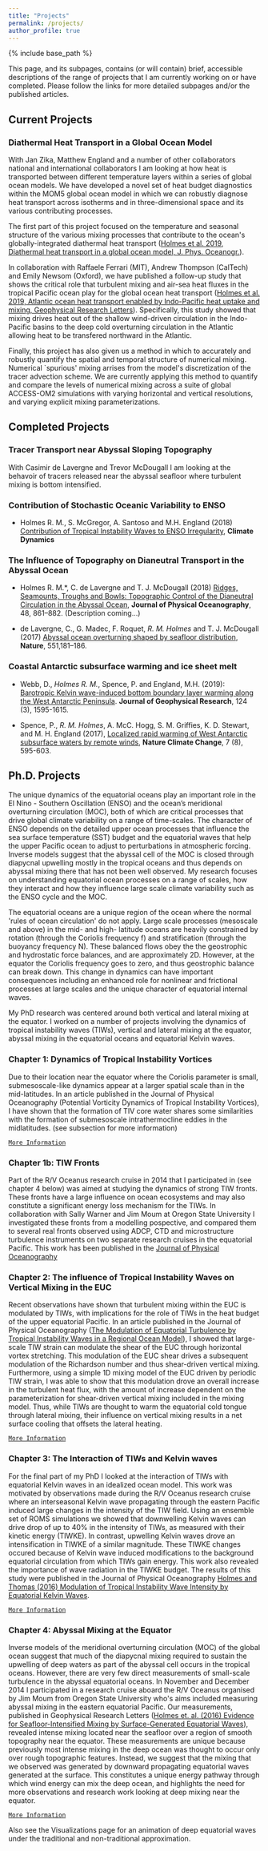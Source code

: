 ```yaml
---
title: "Projects"
permalink: /projects/
author_profile: true
---
```


{% include base_path %}

This page, and its subpages, contains (or will contain) brief,
accessible descriptions of the range of projects that I am currently
working on or have completed. Please follow the links for more
detailed subpages and/or the published articles.

## Current Projects

### Diathermal Heat Transport in a Global Ocean Model

With Jan Zika, Matthew England and a number of other collaborators
national and international collaborators I am looking at how heat is
transported between different temperature layers within a series of
global ocean models. We have developed a novel set of heat budget
diagnostics within the MOM5 global ocean model in which we can
robustly diagnose heat transport across isotherms and in
three-dimensional space and its various contributing processes.

The first part of this project focused on the temperature and seasonal
structure of the various mixing processes that contribute to the
ocean's globally-integrated diathermal heat transport ([Holmes et
al. 2019, Diathermal heat transport in a global ocean model,
J. Phys. Oceanogr.](https://doi.org/10.1175/JPO-D-18-0098.1)).

In collaboration with Raffaele Ferrari (MIT), Andrew Thompson
(CalTech) and Emily Newsom (Oxford), we have published a follow-up
study that shows the critical role that turbulent mixing and air-sea
heat fluxes in the tropical Pacific ocean play for the global ocean
heat transport ([Holmes et al. 2019, Atlantic ocean heat transport
enabled by Indo-Pacific heat uptake and mixing, Geophysical Research
Letters](https://dx.doi.org/10.1029/2019GL085160)). Specifically, this
study showed that mixing drives heat out of the shallow wind-driven
circulation in the Indo-Pacific basins to the deep cold overturning
circulation in the Atlantic allowing heat to be transfered northward
in the Atlantic.

Finally, this project has also given us a method in which to
accurately and robustly quantify the spatial and temporal structure of
numerical mixing. Numerical `spurious' mixing arrises from the model's
discretization of the tracer advection scheme. We are currently
applying this method to quantify and compare the levels of numerical
mixing across a suite of global ACCESS-OM2 simulations with varying
horizontal and vertical resolutions, and varying explicit mixing
parameterizations.

## Completed Projects

### Tracer Transport near Abyssal Sloping Topography

With Casimir de Lavergne and Trevor McDougall I am looking at the
behavoir of tracers released near the abyssal seafloor where turbulent
mixing is bottom intensified.

### Contribution of Stochastic Oceanic Variability to ENSO

* Holmes R. M., S. McGregor, A. Santoso and M.H. England (2018)
  [Contribution of Tropical Instability Waves to ENSO
  Irregularity](https://doi.org/10.1007/s00382-018-4217-0), **Climate
  Dynamics**
 
### The Influence of Topography on Dianeutral Transport in the Abyssal Ocean

* Holmes R. M.*, C. de Lavergne and T. J. McDougall (2018) [Ridges,
  Seamounts, Troughs and Bowls: Topographic Control of the Dianeutral
  Circulation in the Abyssal
  Ocean](https://doi.org/10.1175/JPO-D-17-0141.1), **Journal of
  Physical Oceanography**, 48, 861–882. (Description coming...)

* de Lavergne, C., G. Madec, F. Roquet, *R. M. Holmes* and
  T. J. McDougall (2017) [Abyssal ocean overturning shaped by seafloor
  distribution](http://dx.doi.org/10.1038/nature24472), **Nature**,
  551,181–186.

### Coastal Antarctic subsurface warming and ice sheet melt

* Webb, D., *Holmes R. M.*, Spence, P. and England, M.H. (2019):
  [Barotropic Kelvin wave-induced bottom boundary layer warming along
  the West Antarctic
  Peninsula](https://doi.org/10.1029/2018JC014227). **Journal of
  Geophysical Research**, 124 (3), 1595-1615.

* Spence, P., *R. M. Holmes*, A. McC. Hogg, S. M. Griffies,
  K. D. Stewart, and M. H. England (2017), [Localized rapid warming of
  West Antarctic subsurface waters by remote
  winds](http://dx.doi.org/10.1038/nclimate3335), **Nature Climate
  Change**, 7 (8), 595-603.

## Ph.D. Projects

The unique dynamics of the equatorial oceans play an important role in
the El Nino - Southern Oscillation (ENSO) and the ocean’s meridional
overturning circulation (MOC), both of which are critical processes
that drive global climate variability on a range of time-scales. The
character of ENSO depends on the detailed upper ocean processes that
influence the sea surface temperature (SST) budget and the equatorial
waves that help the upper Pacific ocean to adjust to perturbations in
atmospheric forcing. Inverse models suggest that the abyssal cell of
the MOC is closed through diapycnal upwelling mostly in the tropical
oceans and thus depends on abyssal mixing there that has not been well
observed. My research focuses on understanding equatorial ocean
processes on a range of scales, how they interact and how they
influence large scale climate variability such as the ENSO cycle and
the MOC.

The equatorial oceans are a unique region of the ocean where the
normal 'rules of ocean circulation' do not apply. Large scale
processes (mesoscale and above) in the mid- and high- latitude oceans
are heavily constrained by rotation (through the Coriolis frequency f)
and stratification (through the buoyancy frequency N). These balanced
flows obey the the geostrophic and hydrostatic force balances, and are
approximately 2D. However, at the equator the Coriolis frequency goes
to zero, and thus geostrophic balance can break down.  This change in
dynamics can have important consequences including an enhanced role
for nonlinear and frictional processes at large scales and the unique
character of equatorial internal waves.

My PhD research was centered around both vertical and lateral mixing
at the equator. I worked on a number of projects involving the
dynamics of tropical instability waves (TIWs), vertical and lateral
mixing at the equator, abyssal mixing in the equatorial oceans and
equatorial Kelvin waves.

### Chapter 1: Dynamics of Tropical Instability Vortices

Due to their location near the equator where the Coriolis parameter is
small, submesoscale-like dynamics appear at a larger spatial scale
than in the mid-latitudes. In an article published in the Journal of
Physical Oceanography (Potential Vorticity Dynamics of Tropical
Instability Vortices), I have shown that the formation of TIV core
water shares some similarities with the formation of submesoscale
intrathermocline eddies in the midlatitudes. (see subsection for more
information)

[`More Information`](/projects/TIV_Dyn)

### Chapter 1b: TIW Fronts

Part of the R/V Oceanus research cruise in 2014 that I participated in
(see chapter 4 below) was aimed at studying the dynamics of strong TIW
fronts. These fronts have a large influence on ocean ecosystems and
may also constitute a significant energy loss mechanism for the
TIWs. In collaboration with Sally Warner and Jim Moum at Oregon State
University I investigated these fronts from a modelling pospective,
and compared them to several real fronts observed using ADCP, CTD and
microstructure turbulence instruments on two separate research cruises
in the equatorial Pacific. This work has been published in the
[Journal of Physical Oceanography](/publications)

### Chapter 2: The influence of Tropical Instability Waves on Vertical Mixing in the EUC

Recent observations have shown that turbulent mixing within the EUC is
modulated by TIWs, with implications for the role of TIWs in the heat
budget of the upper equatorial Pacific. In an article published in the
Journal of Physical Oceanography ([The Modulation of Equatorial
Turbulence by Tropical Instability Waves in a Regional Ocean
Model](http://dx.doi.org/10.1175/JPO-D-14-0209.1)), I showed that
large-scale TIW strain can modulate the shear of the EUC through
horizontal vortex stretching. This modulation of the EUC shear drives
a subsequent modulation of the Richardson number and thus shear-driven
vertical mixing. Furthermore, using a simple 1D mixing model of the
EUC driven by periodic TIW strain, I was able to show that this
modulation drove an overall increase in the turbulent heat flux, with
the amount of increase dependent on the parameterization for
shear-driven vertical mixing included in the mixing model. Thus, while
TIWs are thought to warm the equatorial cold tongue through lateral
mixing, their influence on vertical mixing results in a net surface
cooling that offsets the lateral heating.

[`More Information`](/projects/TIW_Mixing)

### Chapter 3: The Interaction of TIWs and Kelvin waves

For the final part of my PhD I looked at the interaction of TIWs with
equatorial Kelvin waves in an idealized ocean model. This work was
motivated by observations made during the R/V Oceanus research cruise
where an interseasonal Kelvin wave propagating through the eastern
Pacific induced large changes in the intensity of the TIW field. Using
an ensemble set of ROMS simulations we showed that downwelling Kelvin
waves can drive drop of up to 40% in the intensity of TIWs, as
measured with their kinetic energy (TIWKE). In contrast, upwelling
Kelvin waves drove an intensification in TIWKE of a similar
magnitude. These TIWKE changes occured because of Kelvin wave induced
modifications to the background equatorial circulation from which TIWs
gain energy. This work also revealed the importance of wave radiation
in the TIWKE budget. The results of this study were published in the
Journal of Physical Oceanography [Holmes and Thomas (2016) Modulation
of Tropical Instability Wave Intensity by Equatorial Kelvin
Waves](http://dx.doi.org/10.1175/JPO-D-16-0064.1).

[`More Information`](/projects/TIW_Kelvin)

### Chapter 4: Abyssal Mixing at the Equator

Inverse models of the meridional overturning circulation (MOC) of the
global ocean suggest that much of the diapycnal mixing required to
sustain the upwelling of deep waters as part of the abyssal cell
occurs in the tropical oceans. However, there are very few direct
measurements of small-scale turbulence in the abyssal equatorial
oceans. In November and December 2014 I participated in a research
cruise aboard the R/V Oceanus organised by Jim Moum from Oregon State
University who's aims included measuring abyssal mixing in the eastern
equatorial Pacific. Our measurements, published in Geophysical
Research Letters ([Holmes et. al. (2016) Evidence for
Seafloor-Intensified Mixing by Surface-Generated Equatorial
Waves](http://dx.doi.org/10.1002/2015GL066472)), revealed intense
mixing located near the seafloor over a region of smooth topography
near the equator. These measurements are unique because previously
most intense mixing in the deep ocean was thought to occur only over
rough topographic features. Instead, we suggest that the mixing that
we observed was generated by downward propagating equatorial waves
generated at the surface. This constitutes a unique energy pathway
through which wind energy can mix the deep ocean, and highlights the
need for more observations and research work looking at deep mixing
near the equator.

[`More Information`](/projects/DeepEqMix)

Also see the Visualizations page for an animation of deep equatorial
waves under the traditional and non-traditional approximation.

